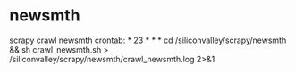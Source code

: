# newsmth
scrapy crawl newsmth
crontab: * 23 * * * cd /siliconvalley/scrapy/newsmth && sh crawl_newsmth.sh > /siliconvalley/scrapy/newsmth/crawl_newsmth.log 2>&1
